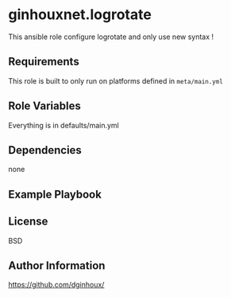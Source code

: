 ginhouxnet.logrotate
=========

This ansible role configure logrotate and only use new syntax !


Requirements
------------

This role is built to only run on platforms defined in `meta/main.yml`


Role Variables
--------------

Everything is in defaults/main.yml


Dependencies
------------

none

Example Playbook
----------------



License
-------

BSD


Author Information
------------------

https://github.com/dginhoux/
